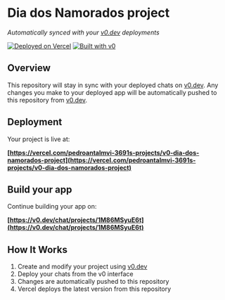# Dia dos Namorados project

*Automatically synced with your [v0.dev](https://v0.dev) deployments*

[![Deployed on Vercel](https://img.shields.io/badge/Deployed%20on-Vercel-black?style=for-the-badge&logo=vercel)](https://vercel.com/pedroantalmvi-3691s-projects/v0-dia-dos-namorados-project)
[![Built with v0](https://img.shields.io/badge/Built%20with-v0.dev-black?style=for-the-badge)](https://v0.dev/chat/projects/1M86MSyuE6t)

## Overview

This repository will stay in sync with your deployed chats on [v0.dev](https://v0.dev).
Any changes you make to your deployed app will be automatically pushed to this repository from [v0.dev](https://v0.dev).

## Deployment

Your project is live at:

**[https://vercel.com/pedroantalmvi-3691s-projects/v0-dia-dos-namorados-project](https://vercel.com/pedroantalmvi-3691s-projects/v0-dia-dos-namorados-project)**

## Build your app

Continue building your app on:

**[https://v0.dev/chat/projects/1M86MSyuE6t](https://v0.dev/chat/projects/1M86MSyuE6t)**

## How It Works

1. Create and modify your project using [v0.dev](https://v0.dev)
2. Deploy your chats from the v0 interface
3. Changes are automatically pushed to this repository
4. Vercel deploys the latest version from this repository
